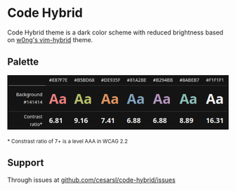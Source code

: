 # Code Hybrid

Code Hybrid theme is a dark color scheme with reduced brightness based on [w0ng's vim-hybrid](https://github.com/w0ng/vim-hybrid) theme.

## Palette

![Palette](https://raw.githubusercontent.com/cesarsl/code-hybrid/main/img/palette.png)

<!-- <table style="background-color: #141414;color: #F1F1F1;">
    <th>
        <td>#E87F7E</td>
        <td>#B5BD68</td>
        <td>#DE935F</td>
        <td>#81A2BE</td>
        <td>#B294BB</td>
        <td>#8ABEB7</td>
        <td>#F1F1F1</td>
    </th>
    <tr>
        <td style="text-align: right;">Background #141414</td>
        <td style="font-size: 42px;font-weight: bold;color: #E87F7E">Aa</td>
        <td style="font-size: 42px;font-weight: bold;color: #B5BD68">Aa</td>
        <td style="font-size: 42px;font-weight: bold;color: #DE935F">Aa</td>
        <td style="font-size: 42px;font-weight: bold;color: #81A2BE">Aa</td>
        <td style="font-size: 42px;font-weight: bold;color: #B294BB">Aa</td>
        <td style="font-size: 42px;font-weight: bold;color: #8ABEB7">Aa</td>
        <td style="font-size: 42px;font-weight: bold;color: #F1F1F1">Aa</td>
    </tr>
    <tr>
        <td style="text-align: right;">Contrast ratio*</td>
        <td style="font-size: 21px;font-weight: bold">6.81</td>
        <td style="font-size: 21px;font-weight: bold">9.16</td>
        <td style="font-size: 21px;font-weight: bold">7.41</td>
        <td style="font-size: 21px;font-weight: bold">6.88</td>
        <td style="font-size: 21px;font-weight: bold">6.88</td>
        <td style="font-size: 21px;font-weight: bold">8.89</td>
        <td style="font-size: 21px;font-weight: bold">16.31</td>
    </tr>
</table>
-->

<small>\* Constrast ratio of 7+ is a level AAA in WCAG 2.2</small>

## Support

Through issues at [github.com/cesarsl/code-hybrid/issues](https://github.com/cesarsl/code-hybrid/issues/new)
